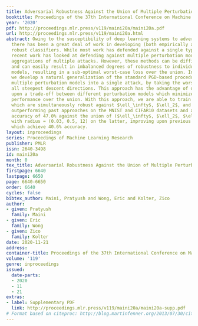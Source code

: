 ```yaml
---
title: Adversarial Robustness Against the Union of Multiple Perturbation Models
booktitle: Proceedings of the 37th International Conference on Machine Learning
year: '2020'
pdf: http://proceedings.mlr.press/v119/maini20a/maini20a.pdf
url: http://proceedings.mlr.press/v119/maini20a.html
abstract: Owing to the susceptibility of deep learning systems to adversarial attacks,
  there has been a great deal of work in developing (both empirically and certifiably)
  robust classifiers. While most work has defended against a single type of attack,
  recent work has looked at defending against multiple perturbation models using simple
  aggregations of multiple attacks. However, these methods can be difficult to tune,
  and can easily result in imbalanced degrees of robustness to individual perturbation
  models, resulting in a sub-optimal worst-case loss over the union. In this work,
  we develop a natural generalization of the standard PGD-based procedure to incorporate
  multiple perturbation models into a single attack, by taking the worst-case over
  all steepest descent directions. This approach has the advantage of directly converging
  upon a trade-off between different perturbation models which minimizes the worst-case
  performance over the union. With this approach, we are able to train standard architectures
  which are simultaneously robust against $\ell_\infty$, $\ell_2$, and $\ell_1$ attacks,
  outperforming past approaches on the MNIST and CIFAR10 datasets and achieving adversarial
  accuracy of 47.0% against the union of ($\ell_\infty$, $\ell_2$, $\ell_1$) perturbations
  with radius = (0.03, 0.5, 12) on the latter, improving upon previous approaches
  which achieve 40.6% accuracy.
layout: inproceedings
series: Proceedings of Machine Learning Research
publisher: PMLR
issn: 2640-3498
id: maini20a
month: 0
tex_title: Adversarial Robustness Against the Union of Multiple Perturbation Models
firstpage: 6640
lastpage: 6650
page: 6640-6650
order: 6640
cycles: false
bibtex_author: Maini, Pratyush and Wong, Eric and Kolter, Zico
author:
- given: Pratyush
  family: Maini
- given: Eric
  family: Wong
- given: Zico
  family: Kolter
date: 2020-11-21
address: 
container-title: Proceedings of the 37th International Conference on Machine Learning
volume: '119'
genre: inproceedings
issued:
  date-parts:
  - 2020
  - 11
  - 21
extras:
- label: Supplementary PDF
  link: http://proceedings.mlr.press/v119/maini20a/maini20a-supp.pdf
# Format based on citeproc: http://blog.martinfenner.org/2013/07/30/citeproc-yaml-for-bibliographies/
---
```

